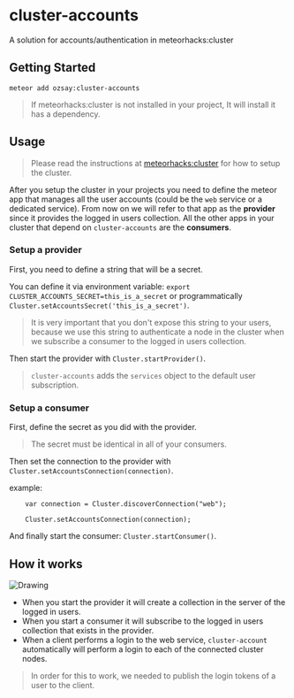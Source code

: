 # cluster-accounts
A solution for accounts/authentication in meteorhacks:cluster

## Getting Started

`meteor add ozsay:cluster-accounts`

> If meteorhacks:cluster is not installed in your project, It will install it has a dependency.

## Usage

> Please read the instructions at [meteorhacks:cluster](https://github.com/meteorhacks/cluster) for how to setup the cluster.

After you setup the cluster in your projects you need to define the meteor app that manages all the user accounts
(could be the `web` service or a dedicated service). From now on we will refer to that app as the **provider** since it
provides the logged in users collection. All the other apps in your cluster that depend on `cluster-accounts` are the **consumers**.

### Setup a provider

First, you need to define a string that will be a secret.

You can define it via environment variable: `export CLUSTER_ACCOUNTS_SECRET=this_is_a_secret`
or programmatically `Cluster.setAccountsSecret('this_is_a_secret')`.

> It is very important that you don't expose this string to your users, because we use this string to authenticate a
node in the cluster when we subscribe a consumer to the logged in users collection.

Then start the provider with `Cluster.startProvider()`.

> `cluster-accounts` adds the `services` object to the default user subscription.

### Setup a consumer

First, define the secret as you did with the provider.

> The secret must be identical in all of your consumers.

Then set the connection to the provider with `Cluster.setAccountsConnection(connection)`.

example:
```
	var connection = Cluster.discoverConnection("web");

	Cluster.setAccountsConnection(connection);
```

And finally start the consumer: `Cluster.startConsumer()`.

## How it works

![Drawing](http://i67.tinypic.com/bfp5wp.jpg)

- When you start the provider it will create a collection in the server of the logged in users.
- When you start a consumer it will subscribe to the logged in users collection that exists in the provider.
- When a client performs a login to the web service, `cluster-account` automatically will perform a login to each of the
 connected cluster nodes.

 > In order for this to work, we needed to publish the login tokens of a user to the client.
